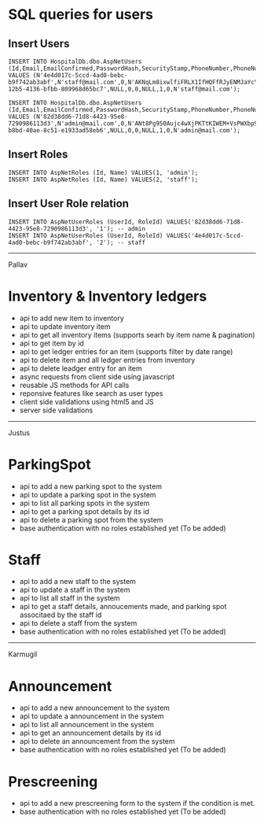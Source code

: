 # SQL queries for users

## Insert Users

```
INSERT INTO HospitalDb.dbo.AspNetUsers (Id,Email,EmailConfirmed,PasswordHash,SecurityStamp,PhoneNumber,PhoneNumberConfirmed,TwoFactorEnabled,LockoutEndDateUtc,LockoutEnabled,AccessFailedCount,UserName)
VALUES (N'4e4d017c-5ccd-4ad0-bebc-b9f742ab3abf',N'staff@mail.com',0,N'AKNqLm8ixwlfiFRLX1IfHQFfRJyENMJaYcYhCxoQ0uoEQZGVD2MCbOPLv4TlO2/EsQ==',N'60184021-12b5-4136-bfbb-809968d65bc7',NULL,0,0,NULL,1,0,N'staff@mail.com');

INSERT INTO HospitalDb.dbo.AspNetUsers (Id,Email,EmailConfirmed,PasswordHash,SecurityStamp,PhoneNumber,PhoneNumberConfirmed,TwoFactorEnabled,LockoutEndDateUtc,LockoutEnabled,AccessFailedCount,UserName)
VALUES (N'82d38dd6-71d8-4423-95e8-7290986113d3',N'admin@mail.com',0,N'ANt8Pg950Aujc4wXjPKTtKIWEM+VsPWXbp9MDP9ff8kZAzUeWGTHkF4wuw5K7OkYKw==',N'bfdfc96b-b8bd-40ae-8c51-e1933ad58eb6',NULL,0,0,NULL,1,0,N'admin@mail.com');
```

## Insert Roles

```
INSERT INTO AspNetRoles (Id, Name) VALUES(1, 'admin');
INSERT INTO AspNetRoles (Id, Name) VALUES(2, 'staff');
```

## Insert User Role relation

```
INSERT INTO AspNetUserRoles (UserId, RoleId) VALUES('82d38dd6-71d8-4423-95e8-7290986113d3', '1'); -- admin
INSERT INTO AspNetUserRoles (UserId, RoleId) VALUES('4e4d017c-5ccd-4ad0-bebc-b9f742ab3abf', '2'); -- staff
```
-----------------------------------------------------
Pallav

# Inventory & Inventory ledgers

- api to add new item to inventory
- api to update inventory item
- api to get all inventory items (supports searh by item name & pagination)
- api to get item by id
- api to get ledger entries for an item (supports filter by date range)
- api to delete item and all ledger entries from inventory
- api to delete leadger entry for an item
- async requests from client side using javascript
- reusable JS methods for API calls
- reponsive features like search as user types
- client side validations using html5 and JS
- server side validations

-----------------------------------------------------

Justus

# ParkingSpot 

- api to add a new parking spot to the system
- api to update a parking spot in the system
- api to list all parking spots in the system 
- api to get a parking spot details by its id
- api to delete a parking spot from the system
- base authentication with no roles established yet (To be added)  

# Staff 

- api to add a new staff to the system
- api to update a staff in the system
- api to list all staff in the system 
- api to get a staff details, annoucements made, and parking spot associtaed by the staff id
- api to delete a staff from the system
- base authentication with no roles established yet (To be added)

 -----------------------------------------------------
 
 Karmugil

# Announcement 

- api to add a new announcement to the system
- api to update a announcement in the system
- api to list all announcement in the system 
- api to get an announcement details by its id
- api to delete an announcement from the system
- base authentication with no roles established yet (To be added) 

# Prescreening 

- api to add a new prescreening form to the system if the condition is met.
- base authentication with no roles established yet (To be added)  
